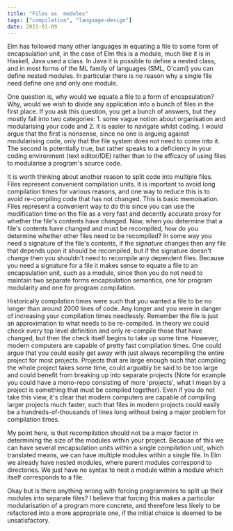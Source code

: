 ```yaml
---
title: "Files as  modules"
tags: ["compilation", "language-design"]
date: 2021-01-09
---
```


Elm has followed many other languages in equating a file to some form of encapsulation unit, in the case of Elm this is a module, much like it is in Haskell, Java used a class. In Java it is possible to define a nested class, and in most forms of the ML family of languages (SML, O'caml) you can define nested modules. In particular there is no reason why a single file need define one and only one module.

One question is, why would we equate a file to a form of encapsulation? Why, would we wish to divide any application into a bunch of files in the first place. If you ask this question, you get a bunch of answers, but they mostly fall into two categories: 1. some vague notion about organisation and modularising your code and 2. it is easier to navigate whilst coding. I would argue that the first is nonsense, since no one is arguing against modularising code, only that the file system does not need to come into it. The second is potentially true, but rather speaks to a deficiency in your coding environment (text editor/IDE) rather than to the efficacy of using files to modularise a program's source code.

It is worth thinking about another reason to split code into multiple files. Files represent convenient compilation units. It is important to avoid long compilation times for various reasons, and one way to reduce this is to avoid re-compiling code that has not changed. This is basic memoisation. Files represent a convenient way to do this since you can use the modification time on the file as a very fast and decently accurate proxy for whether the file's contents have changed. Now, when you determine that a file's contents have changed and must be recompiled, how do you determine whether other files need to be recompiled? In some way you need a signature of the file's contents, if the *signature* changes then any file that depends upon it should be recompiled, but if the signature doesn't change then you shouldn't need to recompile any dependent files. Because you need a signature for a file it makes sense to equate a file to an encapsulation unit, such as a module, since then you do not need to maintain two separate forms encapsulation semantics, one for program modularity and one for program compilation.

Historically compilation times were such that you wanted a file to be no longer than around 2000 lines of code. Any longer and you were in danger of increasing your compilation times needlessly. Remember the file is just an approximation to what needs to be re-compiled. In theory we could check every top level definition and only re-compile those that have changed, but then the check itself begins to take up some time. However, modern computers are capable of pretty fast compilation times. One could argue that you could easily get away with just always recompiling the entire project for most projects. Projects that are large enough such that compiling the whole project takes some time, could arguably be said to be too large and could benefit from breaking up into separate projects (Note for example you could have a mono-repo consisting of more 'projects', what I mean by a project is something that must be compiled together). Even if you do not take this view, it's clear that modern computers are capable of compiling larger projects much faster, such that files in modern projects could easily be a hundreds-of-thousands of lines long without being a major problem for compilation times. 

My point here, is that recompilation should not be a major factor in determining the size of the modules within your project. Because of this we can have several encapsulation units within a single compilation unit, which translated means, we can have multiple modules within a single file. In Elm we already have nested modules, where parent modules correspond to directories. We just have no syntax to nest a module within a module which itself corresponds to a file. 


Okay but is there anything wrong with forcing programmers to split up their modules into separate files?
I believe that forcing this makes a particular modularisation of a program more concrete, and therefore less likely to be refactored into a more appropriate one, if the initial choice is deemed to be unsatisfactory.
